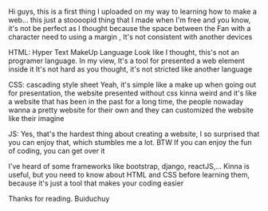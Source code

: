 Hi guys, this is a first thing I uploaded on my way to learning how to make a web...
this just a stoooopid thing that I made when I'm free and you know, it's not be perfect as I thought because the space between the Fan with a character need to using a margin , It's not consistent with another devices

HTML: Hyper Text MakeUp Language
Look like I thought, this's not an programer language. In my view, It's a tool for presented a web element inside it
It's not hard as you thought, it's not stricted like another language

CSS: cascading style sheet
Yeah, it's simple like a make up when going out for presentation, the website presented without css kinna weird and it's like a website that has been in the past for a long time, the people nowaday wanna a pretty website for their own and they can customized the website like their imagine

JS: Yes, that's the hardest thing about creating a website, I so surprised that you can enjoy that, which stumbles me a lot. BTW If you can enjoy the fun of coding, you can get over it

I've heard of some frameworks like bootstrap, django, reactJS,... Kinna is useful, but you need to know about HTML and CSS before learning them, because it's just a tool that makes your coding easier

Thanks for reading.
Buiduchuy
